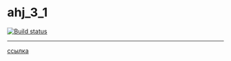 # ahj_3_1
[![Build status](https://ci.appveyor.com/api/projects/status/49715x36qrogkdld?svg=true)](https://ci.appveyor.com/project/ZenkiOo/ahj-3-1)
***
[ссылка](https://zenkioo.github.io/ahj_3_1/)